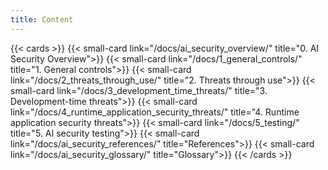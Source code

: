 ```yaml
---
title: Content
---
```


{{< cards >}}
    {{< small-card link="/docs/ai_security_overview/" title="0. AI Security Overview">}}
    {{< small-card link="/docs/1_general_controls/" title="1. General controls">}}
    {{< small-card link="/docs/2_threats_through_use/" title="2. Threats through use">}}
    {{< small-card link="/docs/3_development_time_threats/" title="3. Development-time threats">}}
    {{< small-card link="/docs/4_runtime_application_security_threats/" title="4. Runtime application security threats">}}
    {{< small-card link="/docs/5_testing/" title="5. AI security testing">}}
    {{< small-card link="/docs/ai_security_references/" title="References">}}
    {{< small-card link="/docs/ai_security_glossary/" title="Glossary">}}
{{< /cards >}}

